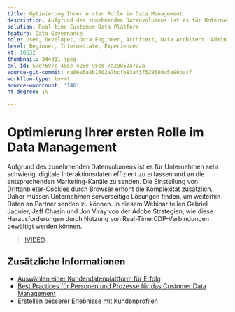 ```yaml
---
title: Optimierung Ihrer ersten Rolle im Data Management
description: Aufgrund des zunehmenden Datenvolumens ist es für Unternehmen sehr schwierig, digitale Interaktionsdaten effizient zu erfassen und an das entsprechende Marketing zu senden ... (Beschreibungen sollten zwischen 60 und 160 Zeichen lang sein)
solution: Real-time Customer Data Platform
feature: Data Governance
role: User, Developer, Data Engineer, Architect, Data Architect, Admin, Leader
level: Beginner, Intermediate, Experienced
kt: 10632
thumbnail: 344311.jpeg
exl-id: 57d7697c-455e-428e-95ed-7a29852a702a
source-git-commit: ca06e5a8b1602a7bcfb83a43f529680a5a96bacf
workflow-type: tm+mt
source-wordcount: '146'
ht-degree: 1%

---
```


# Optimierung Ihrer ersten Rolle im Data Management

Aufgrund des zunehmenden Datenvolumens ist es für Unternehmen sehr schwierig, digitale Interaktionsdaten effizient zu erfassen und an die entsprechenden Marketing-Kanäle zu senden. Die Einstellung von Drittanbieter-Cookies durch Browser erhöht die Komplexität zusätzlich. Daher müssen Unternehmen serverseitige Lösungen finden, um weiterhin Daten an Partner senden zu können. In diesem Webinar teilen Gabriel Jaquier, Jeff Chasin und Jon Viray von der Adobe Strategien, wie diese Herausforderungen durch Nutzung von Real-Time CDP-Verbindungen bewältigt werden können.

>[!VIDEO](https://video.tv.adobe.com/v/344311/?quality=12&learn=on)

## Zusätzliche Informationen

* [Auswählen einer Kundendatenplattform für Erfolg](cdp-success.md)
* [Best Practices für Personen und Prozesse für das Customer Data Management](people-and-process.md)
* [Erstellen besserer Erlebnisse mit Kundenprofilen](building-better-experiences-with-customer-profiles.md)
